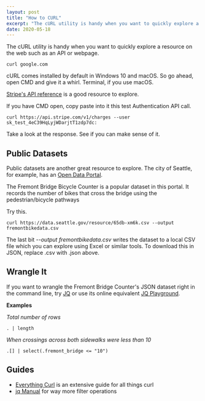 ```yaml
---
layout: post
title: "How to CURL"
excerpt: "The cURL utility is handy when you want to quickly explore a resource on the web such as an API or webpage."
date: 2020-05-18
---
```


The cURL utility is handy when you want to quickly explore a resource on the web such as an API or webpage.

```shell
curl google.com
```

cURL comes installed by default in Windows 10 and macOS. So go ahead, open CMD and give it a whirl. Terminal, if you use macOS.

[Stripe's API reference](https://stripe.com/docs/api/authentication?lang=curl) is a good resource to explore.

If you have CMD open, copy paste into it this test Authentication API call.

```shell
curl https://api.stripe.com/v1/charges --user sk_test_4eC39HqLyjWDarjtT1zdp7dc:
```

Take a look at the response. See if you can make sense of it.

## Public Datasets

Public datasets are another great resource to explore. The city of Seattle, for example, has an [Open Data Portal](https://data.seattle.gov/).

The Fremont Bridge Bicycle Counter is a popular dataset in this portal. It records the number of bikes that cross the bridge using the pedestrian/bicycle pathways

Try this.

```shell
curl https://data.seattle.gov/resource/65db-xm6k.csv --output fremontbikedata.csv
```

The last bit _--output fremontbikedata.csv_ writes the dataset to a local CSV file which you can explore using Excel or similar tools. To download this in JSON, replace .csv with .json above.

## Wrangle It

If you want to wrangle the Fremont Bridge Counter's JSON dataset right in the command line, try [JQ](https://stedolan.github.io/jq/) or use its online equivalent [JQ Playground](https://jqplay.org/).

**Examples**

_Total number of rows_
```shell
. | length
```

_When crossings across both sidewalks were less than 10_
```shell
.[] | select(.fremont_bridge <= "10")
```

## Guides
- [Everything Curl](https://ec.haxx.se/) is an extensive guide for all things curl
- [jq Manual](https://stedolan.github.io/jq/manual/) for way more filter operations
